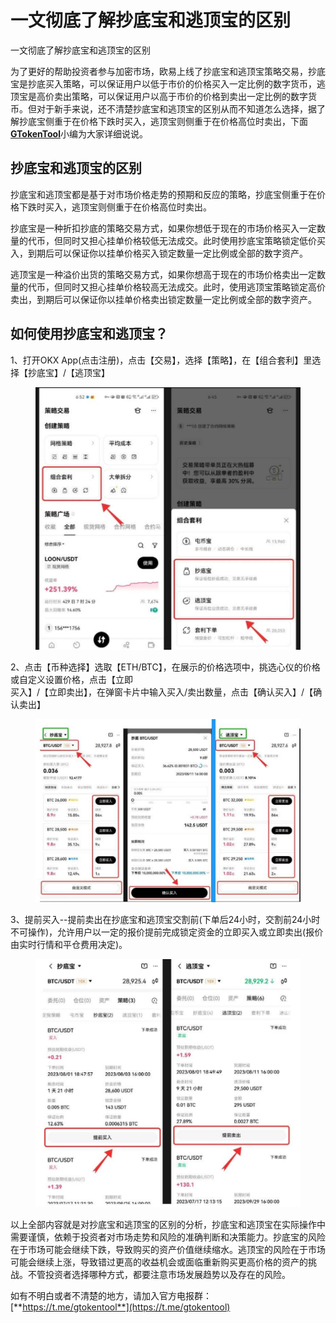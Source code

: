 # 一文彻底了解抄底宝和逃顶宝的区别

一文彻底了解抄底宝和逃顶宝的区别

为了更好的帮助投资者参与加密市场，欧易上线了抄底宝和逃顶宝策略交易，抄底宝是抄底买入策略，可以保证用户以低于市价的价格买入一定比例的数字货币，逃顶宝是高价卖出策略，可以保证用户以高于市价的价格到卖出一定比例的数字货币。但对于新手来说，还不清楚抄底宝和逃顶宝的区别从而不知道怎么选择，据了解抄底宝侧重于在价格下跌时买入，逃顶宝则侧重于在价格高位时卖出，下面[**GTokenTool**](https://docs.gtokentool.com)小编为大家详细说说。

## 抄底宝和逃顶宝的区别

抄底宝和逃顶宝都是基于对市场价格走势的预期和反应的策略，抄底宝侧重于在价格下跌时买入，逃顶宝则侧重于在价格高位时卖出。

抄底宝是一种折扣抄底的策略交易方式，如果你想低于现在的市场价格买入一定数量的代币，但同时又担心挂单价格较低无法成交。此时使用抄底宝策略锁定低价买入，到期后可以保证你以挂单价格买入锁定数量一定比例或全部的数字资产。

逃顶宝是一种溢价出货的策略交易方式，如果你想高于现在的市场价格卖出一定数量的代币，但同时又担心挂单价格较高无法成交。此时，使用逃顶宝策略锁定高价卖出，到期后可以保证你以挂单价格卖出锁定数量一定比例或全部的数字资产。

## 如何使用抄底宝和逃顶宝？

1、打开OKX App(点击注册)，点击【交易】，选择【策略】，在【组合套利】里选择【抄底宝】/【逃顶宝】

<figure><img src="../../.gitbook/assets/Screenshot (11).png" alt=""><figcaption></figcaption></figure>

2、点击【币种选择】选取【ETH/BTC】，在展示的价格选项中，挑选心仪的价格或自定义设置价格，点击【立即
\
买入】/【立即卖出】，在弹窗卡片中输入买入/卖出数量，点击【确认买入】/【确认卖出】

<figure><img src="../../.gitbook/assets/Screenshot (12).png" alt=""><figcaption></figcaption></figure>

3、提前买入--提前卖出在抄底宝和逃顶宝交割前(下单后24小时，交割前24小时不可操作)，允许用户以一定的报价提前完成锁定资金的立即买入或立即卖出(报价由实时行情和平仓费用决定)。

<figure><img src="../../.gitbook/assets/Screenshot (17).png" alt=""><figcaption></figcaption></figure>

以上全部内容就是对抄底宝和逃顶宝的区别的分析，抄底宝和逃顶宝在实际操作中需要谨慎，依赖于投资者对市场走势和风险的准确判断和决策能力。抄底宝的风险在于市场可能会继续下跌，导致购买的资产价值继续缩水。逃顶宝的风险在于市场可能会继续上涨，导致错过更高的收益机会或面临重新购买更高价格的资产的挑战。不管投资者选择哪种方式，都要注意市场发展趋势以及存在的风险。

如有不明白或者不清楚的地方，请加入官方电报群：[**https://t.me/gtokentool**](https://t.me/gtokentool)
